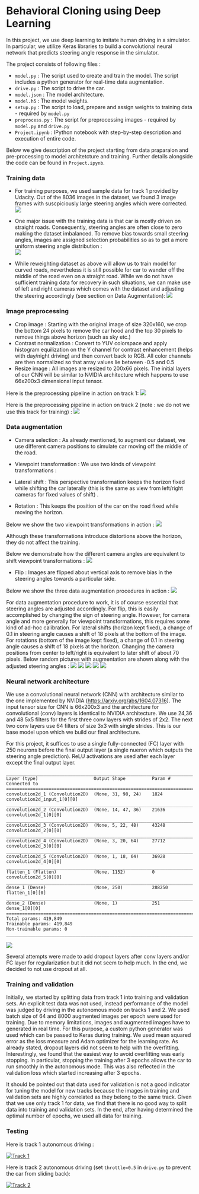 # Behavioral Cloning using Deep Learning

In this project, we use deep learning to imitate human driving in a simulator. In particular, we utilize Keras libraries to build a convolutional neural network that predicts steering angle response in the simulator. 

The project consists of following files : 

* `model.py` : The script used to create and train the model. The script includes a python generator for real-time data augmentation. 
* `drive.py` : The script to drive the car.
* `model.json` : The model architecture.
* `model.h5` : The model weights.
* `setup.py` : The script to load, prepare and assign weights to training data - required by `model.py`
* `preprocess.py` : The script for preprocessing images - required by `model.py` and `drive.py`
* `Project.ipynb` : IPython notebook with step-by-step description and execution of entire code. 

Below we give description of the project starting from data praparaion and pre-processing to model architetcture and training. Further details alongside the code can be found in `Project.ipynb`.

### Training data  

* For training purposes, we used sample data for track 1 provided by Udacity. Out of the 8036 images in the dataset, we found 3 image frames with suscpiciously large steering angles which were corrected.      
![](misc/extreme_angles.png)

* One major issue with the training data is that car is mostly driven on straight roads. Consequently, steering angles are often close to zero making the dataset imbalanced. To remove bias towards small steering angles, images are assigned selection probabilities so as to get a more uniform steering angle distribution :  
![](misc/steer_dist.png)

* While reweighting dataset as above will allow us to train model for curved roads, nevertheless it is still possible for car to wander off the middle of the road even on a straight road. While we do not have sufficient training data for recovery in such situations, we can make use of left and right cameras which comes with the dataset and adjusting the steering accordingly (see section on Data Augmentation):
![](misc/cameras.png)

### Image preprocessing 

* Crop image : Starting with the original image of size 320x160, we crop the bottom 24 pixels to remove the car hood and the top 30 pixels to remove things above horizon (such as sky etc.) 
* Contrast normalization : Convert to YUV colorspace and apply histogram equilization on the Y channel for contrast enhancement (helps with day/night driving) and then convert back to RGB. All color channels are then normalized so that array values lie between -0.5 and 0.5
* Resize image : All images are resized to 200x66 pixels. The initial layers of our CNN will be similar to NVIDIA architecture which happens to use 66x200x3 dimensional input tensor.

Here is the preprocessing pipeline in action on track 1:
![](misc/preproc1.png)

Here is the preprocessing pipeline in action on track 2 (note : we do not we use this track for training) : 
![](misc/preproc2.png)

### Data augmentation

* Camera selection : As already mentioned, to augment our dataset, we use different camera positions to simulate car moving off the middle of the road.  

* Viewpoint transformation : We use two kinds of viewpoint transformations :
 * Lateral shift : This perspective transformation keeps the horizon fixed while shifting the car laterally (this is the same as view from left/right cameras for fixed values of shift) . 
 * Rotation : This keeps the position of the car on the road fixed while moving the horizon.  

 Below we show the two viewpoint transformations in action :
 ![](misc/viewpoint.png)
 
 Although these transformations introduce distortions above the horizon, they do not affect the training. 
 
 Below we demonstrate how the different camera angles are equivalent to shift viewpoint transformations :
 ![](misc/viewpoint_cam.png)
 
* Flip : Images are flipped about vertical axis to remove bias in the steering angles towards a particular side.

Below we show the three data augmentation procedures in action : 
![](misc/augment.png)

For data augmentation procedure to work, it is of course essential that steering angles are adjusted accordingly. For flip, this is easily accomplished by changing the sign of steering angle. However, for camera angle and more generally for viewpoint transformations, this requires some kind of ad-hoc calibration. For lateral shifts (horizon kept fixed), a change of 0.1 in steering angle causes a shift of 18 pixels at the bottom of the image. For rotations (bottom of the image kept fixed), a change of 0.1 in steering angle causes a shift of 18 pixels at the horizon. Changing the camera positions from center to left/right is equivalent to later shift of about 70 pixels. Below random pictures with augmentation are shown along with the adjusted steering angles :
![](misc/adjusted_steer1.png)
![](misc/adjusted_steer2.png)
![](misc/adjusted_steer3.png)
![](misc/adjusted_steer4.png)
![](misc/adjusted_steer5.png)

### Neural network architecture 

We use a convolutional neural network (CNN) with architecture similar to the one implemented by NVIDIA (https://arxiv.org/abs/1604.07316). The input tensor size for CNN is 66x200x3 and the architecture for convolutional (conv) layers is identical to NVIDIA architecture. We use 24,36 and 48 5x5 filters for the first three conv layers with strides of 2x2. The next two conv layers use 64 filters of size 3x3 with single strides. This is our base model upon which we build our final architecture. 

For this project, it suffices to use a single fully-connected (FC) layer with 250 neurons before the final output layer (a single nueron which outputs the steering angle prediction). ReLU activations are used after each layer except the final output layer.   


```
____________________________________________________________________________________________________
Layer (type)                     Output Shape          Param #     Connected to                     
====================================================================================================
convolution2d_1 (Convolution2D)  (None, 31, 98, 24)    1824        convolution2d_input_1[0][0]      
____________________________________________________________________________________________________
convolution2d_2 (Convolution2D)  (None, 14, 47, 36)    21636       convolution2d_1[0][0]            
____________________________________________________________________________________________________
convolution2d_3 (Convolution2D)  (None, 5, 22, 48)     43248       convolution2d_2[0][0]            
____________________________________________________________________________________________________
convolution2d_4 (Convolution2D)  (None, 3, 20, 64)     27712       convolution2d_3[0][0]            
____________________________________________________________________________________________________
convolution2d_5 (Convolution2D)  (None, 1, 18, 64)     36928       convolution2d_4[0][0]            
____________________________________________________________________________________________________
flatten_1 (Flatten)              (None, 1152)          0           convolution2d_5[0][0]            
____________________________________________________________________________________________________
dense_1 (Dense)                  (None, 250)           288250      flatten_1[0][0]                  
____________________________________________________________________________________________________
dense_2 (Dense)                  (None, 1)             251         dense_1[0][0]                    
====================================================================================================
Total params: 419,849
Trainable params: 419,849
Non-trainable params: 0
____________________________________________________________________________________________________

```

![](misc/model.png)

Several attempts were made to add dropout layers after conv layers and/or FC layer for regularization but it did not seem to help much. In the end, we decided to not use dropout at all. 

### Training and validation
Initially, we started by splitting data from track 1 into training and validation sets. An explicit test data was not used, instead performance of the model was judged by driving in the autonomous mode on tracks 1 and 2. 
We used batch size of 64 and 8000 augmented images per epoch were used for training. Due to memory limitations, images and augmented images have to generated in real time. For this purpose, a custom python generator was used which can be passed to Keras during training. We used mean squared error as the loss measure and Adam optimizer for the learning rate. As already stated, dropout layers did not seem to help with the overfitting. Interestingly, we found that the easiest way to avoid overfitting was early stopping. In particular, stopping the training after 3 epochs allows the car to run smoothly in the autonomous mode. This was also reflected in the validation loss which started increasing after 3 epochs. 

It should be pointed out that data used for validation is not a good indicator for tuning the model for new tracks because the images in training and validation sets are highly correlated as they belong to the same track. Given that we use only track 1 for data, we find that there is no good way to split data into training and validation sets. In the end, after having determined the optimal number of epochs, we used all data for training.

### Testing

Here is track 1 autonomous driving :

[![Track 1](http://img.youtube.com/vi/nkiMnoYKWz0/0.jpg)](http://www.youtube.com/watch?v=nkiMnoYKWz0 "Track 1")

Here is track 2 autonomous driving (set ```throttle=0.5``` in `drive.py` to prevent the car from sliding back):

[![Track 2](http://img.youtube.com/vi/ptdOo9lOyg4/0.jpg)](http://www.youtube.com/watch?v=ptdOo9lOyg4 "Track 2")

